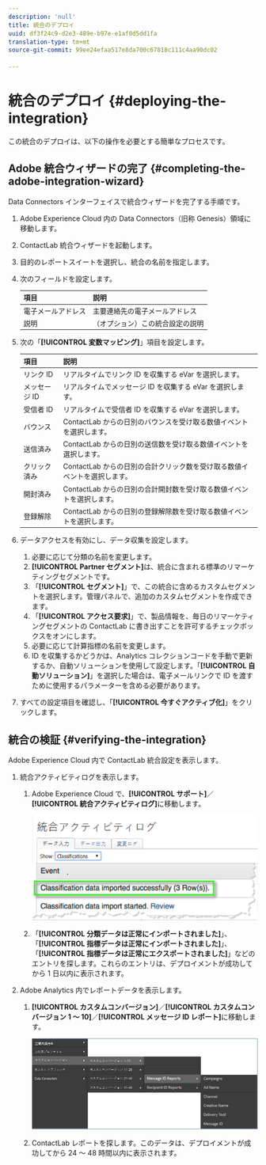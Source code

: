 ```yaml
---
description: 'null'
title: 統合のデプロイ
uuid: df3f24c9-d2e3-489e-b97e-e1af0d5dd1fa
translation-type: tm+mt
source-git-commit: 99ee24efaa517e8da700c67818c111c4aa90dc02

---
```



# 統合のデプロイ {#deploying-the-integration}

この統合のデプロイは、以下の操作を必要とする簡単なプロセスです。

## Adobe 統合ウィザードの完了 {#completing-the-adobe-integration-wizard}

Data Connectors インターフェイスで統合ウィザードを完了する手順です。

1. Adobe Experience Cloud 内の Data Connectors（旧称 Genesis）領域に移動します。
1. ContactLab 統合ウィザードを起動します。
1. 目的のレポートスイートを選択し、統合の名前を指定します。
1. 次のフィールドを設定します。

   | 項目 | 説明 |
   |---|---|
   | 電子メールアドレス | 主要連絡先の電子メールアドレス |
   | 説明 | （オプション）この統合設定の説明 |

1. 次の「**[!UICONTROL 変数マッピング]**」項目を設定します。

   | 項目 | 説明 |
   |---|---|
   | リンク ID | リアルタイムでリンク ID を収集する eVar を選択します。 |
   | メッセージ ID | リアルタイムでメッセージ ID を収集する eVar を選択します。 |
   | 受信者 ID | リアルタイムで受信者 ID を収集する eVar を選択します。 |
   | バウンス | ContactLab からの日別のバウンスを受け取る数値イベントを選択します。 |
   | 送信済み | ContactLab からの日別の送信数を受け取る数値イベントを選択します。 |
   | クリック済み | ContactLab からの日別の合計クリック数を受け取る数値イベントを選択します。 |
   | 開封済み | ContactLab からの日別の合計開封数を受け取る数値イベントを選択します。 |
   | 登録解除 | ContactLab からの日別の登録解除数を受け取る数値イベントを選択します。 |

1. データアクセスを有効にし、データ収集を設定します。
   1. 必要に応じて分類の名前を変更します。
   1. **[!UICONTROL Partner セグメント]**&#x200B;は、統合に含まれる標準のリマーケティングセグメントです。
   1. 「**[!UICONTROL セグメント]**」で、この統合に含めるカスタムセグメントを選択します。管理パネルで、追加のカスタムセグメントを作成できます。
   1. 「**[!UICONTROL アクセス要求]**」で、製品情報を、毎日のリマーケティングセグメントの ContactLab に書き出すことを許可するチェックボックスをオンにします。
   1. 必要に応じて計算指標の名前を変更します。
   1. ID を収集するかどうかは、Analytics コレクションコードを手動で更新するか、自動ソリューションを使用して設定します。「**[!UICONTROL 自動ソリューション]**」を選択した場合は、電子メールリンクで ID を渡すために使用するパラメーターを含める必要があります。
1. すべての設定項目を確認し、「**[!UICONTROL 今すぐアクティブ化]**」をクリックします。

## 統合の検証 {#verifying-the-integration}

Adobe Experience Cloud 内で ContactLab 統合設定を表示します。

1. 統合アクティビティログを表示します。
   1. Adobe Experience Cloud で、**[!UICONTROL サポート]**／**[!UICONTROL 統合アクティビティログ]**&#x200B;に移動します。

      ![](assets/integration_activity_log.png)

   1. 「**[!UICONTROL 分類データは正常にインポートされました]**」、「**[!UICONTROL 指標データは正常にインポートされました]**」、「**[!UICONTROL 指標データは正常にエクスポートされました]**」などのエントリを探します。これらのエントリは、デプロイメントが成功してから 1 日以内に表示されます。
1. Adobe Analytics 内でレポートデータを表示します。
   1. **[!UICONTROL カスタムコンバージョン]**／**[!UICONTROL カスタムコンバージョン 1 ～ 10]**／**[!UICONTROL メッセージ ID レポート]**&#x200B;に移動します。

      ![](assets/reporting.png)

   1. ContactLab レポートを探します。このデータは、デプロイメントが成功してから 24 ～ 48 時間以内に表示されます。
